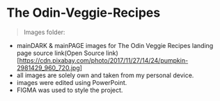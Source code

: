 # The Odin-Veggie-Recipes

>Images folder:
- mainDARK & mainPAGE images for The Odin Veggie Recipes landing page source link(Open Source link)[https://cdn.pixabay.com/photo/2017/11/27/14/24/pumpkin-2981429_960_720.jpg]
- all images are solely own and taken from my personal device.
- images were edited using PowerPoint.
- FIGMA was used to style the project.